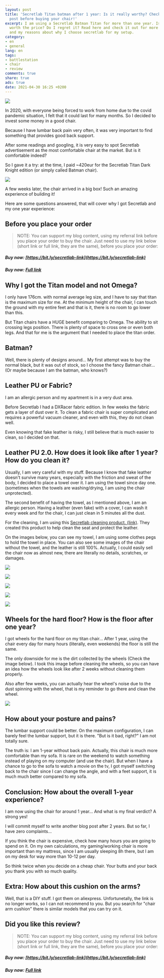 ```yaml
---
layout: post
title: 'Secretlab Titan batman after 1 year: Is it really worthy? Check this review
  post before buying your chair!'
excerpt: I am using a Secretlab Batman Titan for more than one year. Is it really
  worth the price? Do I regret it? Read here and check it out for more pictures, details
  and my reasons about why I choose secretlab for my setup.
category:
- en
- general
lang: en
tags:
- battlestation
- chair
- review
comments: true
share: true
ads: true
date: 2021-04-30 16:25 +0200
---
```

![](/blog/images/2021/secretlab-review/header.jpg)


In 2020, with everyone being forced to work from home due to the covid pandemic situation, I felt that it could last for many months. So I decided to invest some money in a good chair.

Because I have lumbar back pain very often, it was very important to find something that provides good back support.

After some readings and googling, it is very easy to spot Secretlab advertisement as the most comfortable chair at the market. But is it comfortable indeed?

So I gave it a try: at the time, I paid ~420eur for the Secretlab Titan Dark Knight edition (or simply called Batman chair).

![](/blog/images/2021/secretlab-review/desk.jpg)

A few weeks later, the chair arrived in a big box! Such an amazing experience of building it!

Here are some questions answered, that will cover why I got Secretlab and my one year experience:

## Before you place your order

> NOTE: You can support my blog content, using my referral link before you place your order to buy the chair. Just need to use my link below (short link or full link, they are the same), before you place your order:

##### Buy now: [https://bit.ly/secretlab-link](https://bit.ly/secretlab-link)

##### Buy now: [Full link](https://secretlab.co/?rfsn=5678157.777b62&utm_source=refersion&utm_medium=affiliate&utm_campaign=5678157.777b62)


## Why I got the Titan model and not Omega?

I only have 176cm. with normal average leg size, and I have to say that titan is the maximum size for me. At the minimum height of the chair, I can touch the ground with my entire feet and that is it, there is no room to go lower than this.

But Titan chairs have a HUGE benefit comparing to Omega. The ability to sit crossing legs position. There is plenty of space to cross one or even both legs. And that for me is the argument that I needed to place the titan order.

## Batman?

Well, there is plenty of designs around... My first attempt was to buy the normal black, but it was out of stock, so I choose the fancy Batman chair... (Or maybe because I am the batman, who knows?)

## Leather PU or Fabric?

I am an allergic person and my apartment is in a very dust area.

Before Secretlab I had a DXRacer fabric edition. In few weeks the fabric gets a layer of dust over it. To clean a fabric chair is super complicated and requires a powerful vacuum cleaner, and even with this, they do not clean well. 

Even knowing that fake leather is risky, I still believe that is much easier to clean, so I decided on that.

## Leather PU 2.0. How does it look like after 1 year? How do you clean it?

Usually, I am very careful with my stuff. Because I know that fake leather doesn't survive many years, especially with the friction and sweat of the body, I decided to place a towel over it. 
I am using the towel since day one. (sometimes when the towels are washing/drying, I am using the chair unprotected).

The second benefit of having the towel, as I mentioned above, I am an allergic person. Having a leather (even fake) with a cover, I can wash it every week and for the chair, I can just clean in 5 minutes all the dust.

For the cleaning, I am using this [Secretlab cleaning product. (link)](https://secretlab.co/products/leather-cleaner?rfsn=5678157.777b62&utm_source=refersion&utm_medium=affiliate&utm_campaign=5678157.777b62). They created this product to help clean the seat and protect the leather.

On the images below, you can see my towel, I am using some clothes pegs to hold the towel in place. You can also see some images of the chair without the towel, and the leather is still 100%. Actually, I could easily sell the chair now as almost new, there are literally no details, scratches, or damages.

![](/blog/images/2021/secretlab-review/front-towel.jpg)

![](/blog/images/2021/secretlab-review/back-towel.jpg)

![](/blog/images/2021/secretlab-review/chair.jpg)

![](/blog/images/2021/secretlab-review/back-chair.jpg)

![](/blog/images/2021/secretlab-review/seat-chair.jpg)

## Wheels for the hard floor? How is the floor after one year?

I got wheels for the hard floor on my titan chair... After 1 year, using the chair every day for many hours (literally, even weekends) the floor is still the same.

The only downside for me is the dirt collected by the wheels (Check the image below). I took this image before cleaning the wheels, so you can have an idea how the wheels look like after 2 weeks without cleaning them properly.

Also after few weeks, you can actually hear the wheel's noise due to the dust spinning with the wheel, that is my reminder to go there and clean the wheel.

![](/blog/images/2021/secretlab-review/wheel.jpg)



## How about your posture and pains?

The lumbar support could be better. On the maximum configuration, I can barely feel the lumbar support, but it is there. "But is it bad, right?" I am not totally sure.

The truth is: I am 1-year without back pain. Actually, this chair is much more comfortable than my sofa. It is rare on the weekend to watch something instead of playing on my computer (and use the chair). But when I have a chance to go to the sofa to watch a movie on the tv, I got myself switching back to the chair since I can change the angle, and with a feet support, it is much much better compared to my sofa.

## Conclusion: How about the overall 1-year experience?

I am now using the chair for around 1 year... And what is my final verdict? A strong yes!

I will commit myself to write another blog post after 2 years. But so far, I have zero complaints... 

If you think the chair is expensive, check how many hours you are going to spend on it. On my own calculations, my gaming/working chair is more important than my mattress, since I am usually sleeping 8h there, but I am on my desk for way more than 10-12 per day.

So think twice when you decide on a cheap chair. Your butts and your back you thank you with so much quality.

## Extra: How about this cushion on the arms?

Well, that is a DIY stuff. I got them on aliexpress. Unfortunetally, the link is no longer works, so I can not recommend to you. But you search for "chair arm cushion" there is similar models that you can try on it. 

## Did you like this review?

> NOTE: You can support my blog content, using my referral link before you place your order to buy the chair. Just need to use my link below (short link or full link, they are the same), before you place your order:

##### Buy now: [https://bit.ly/secretlab-link](https://bit.ly/secretlab-link)

##### Buy now: [Full link](https://secretlab.co/?rfsn=5678157.777b62&utm_source=refersion&utm_medium=affiliate&utm_campaign=5678157.777b62)

